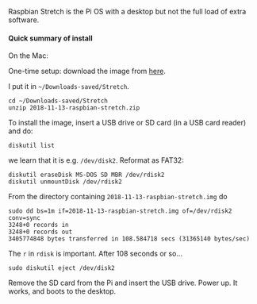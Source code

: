 Raspbian Stretch is the Pi OS with a desktop but not the full load of extra software.

#### Quick summary of install

On the Mac:

One-time setup:  download the image from [here](https://www.raspberrypi.org/downloads/raspbian/).  

I put it in ``~/Downloads-saved/Stretch``.

```
cd ~/Downloads-saved/Stretch
unzip 2018-11-13-raspbian-stretch.zip
```

To install the image, insert a USB drive or SD card (in a USB card reader) and do:

```
diskutil list
```

we learn that it is e.g. ``/dev/disk2``.  Reformat as FAT32:

```
diskutil eraseDisk MS-DOS SD MBR /dev/rdisk2
diskutil unmountDisk /dev/rdisk2
```

From the directory containing ``2018-11-13-raspbian-stretch.img`` do

```
sudo dd bs=1m if=2018-11-13-raspbian-stretch.img of=/dev/rdisk2 conv=sync
3248+0 records in
3248+0 records out
3405774848 bytes transferred in 108.584718 secs (31365140 bytes/sec)
```

The ``r`` in ``rdisk`` is important.  After 108 seconds or so...

```
sudo diskutil eject /dev/disk2
```

Remove the SD card from the Pi and insert the USB drive.  Power up.  It works, and boots to the desktop.
